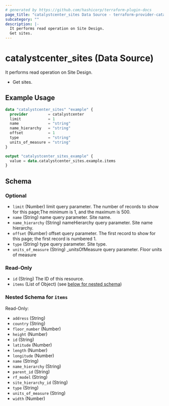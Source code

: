 ```yaml
---
# generated by https://github.com/hashicorp/terraform-plugin-docs
page_title: "catalystcenter_sites Data Source - terraform-provider-catalystcenter"
subcategory: ""
description: |-
  It performs read operation on Site Design.
  Get sites.
---
```


# catalystcenter_sites (Data Source)

It performs read operation on Site Design.

- Get sites.

## Example Usage

```terraform
data "catalystcenter_sites" "example" {
  provider         = catalystcenter
  limit            = 1
  name             = "string"
  name_hierarchy   = "string"
  offset           = 1
  type             = "string"
  units_of_measure = "string"
}

output "catalystcenter_sites_example" {
  value = data.catalystcenter_sites.example.items
}
```

<!-- schema generated by tfplugindocs -->
## Schema

### Optional

- `limit` (Number) limit query parameter. The number of records to show for this page;The minimum is 1, and the maximum is 500.
- `name` (String) name query parameter. Site name.
- `name_hierarchy` (String) nameHierarchy query parameter. Site name hierarchy.
- `offset` (Number) offset query parameter. The first record to show for this page; the first record is numbered 1.
- `type` (String) type query parameter. Site type.
- `units_of_measure` (String) _unitsOfMeasure query parameter. Floor units of measure

### Read-Only

- `id` (String) The ID of this resource.
- `items` (List of Object) (see [below for nested schema](#nestedatt--items))

<a id="nestedatt--items"></a>
### Nested Schema for `items`

Read-Only:

- `address` (String)
- `country` (String)
- `floor_number` (Number)
- `height` (Number)
- `id` (String)
- `latitude` (Number)
- `length` (Number)
- `longitude` (Number)
- `name` (String)
- `name_hierarchy` (String)
- `parent_id` (String)
- `rf_model` (String)
- `site_hierarchy_id` (String)
- `type` (String)
- `units_of_measure` (String)
- `width` (Number)
